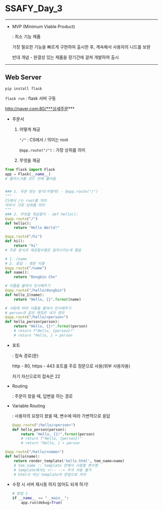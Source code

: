 # SSAFY_Day_3

---

- MVP (Minimum Viable Product)

  : 최소 기능 제품

  가장 필요한 기능을 빠르게 구현하여 출시한 후, 계속해서 사용자의 니드를 보완

  반대 개념 - 완결성 있는 제품을 장기간에 걸쳐 개발하여 출시

---

## Web Server

`pip install flask`

`flask run` : flask 서버 구동

http://naver.com:80/***상세주문***

- 주문서

  1. 어떻게 제공

     `"/"` : CS에서 / 의미는 root

     `@app.route("/")` : 가장 상위를 의미

  2. 무엇을 제공

```python
from flask import Flask
app = Flask(__name__)
# 플라스크를 코드 안에 불러옴


### 1. 주문 받는 방식(어떻게) - @app.route("/")
"""
CS에서 /는 root를 의미
따라서 가장 상위를 의미
"""
### 2. 무엇을 제공할지 - def hello():
@app.route("/")
def hello():
    return "Hello World!"

@app.route("/hi")
def hi():
    return "hi"
# 주문 방식과 제공함수명은 일치시키는게 좋음

# 1. /name
# 2. 응답 : 영문 이름
@app.route("/name")
def name():
    return "Dongbin Cho"

# 이름을 붙여서 인사해주기
@app.route("/hello/dongbin")
def hello_1(name):
    return "Hello, {}".format(name)

# 사람에 따라 이름을 붙여서 인사해주기
# person과 같은 명칭은 내가 정의
@app.route("/hello/<person>")
def hello_person(person):
    return "Hello, {}!".format(person)
    # return f"Hello, {person}!"
    # return "Hello, } + person
```

- 포트

  : 접속 경로(문)

  http - 80, https - 443 포트를 주로 정문으로 사용(외부 사용자용)

  자기 자신으로의 접속은 22

- Routing

  : 주문이 왔을 때, 답변을 하는 경로

- Variable Routing

  : 사용자의 요청이 왔을 때, 변수에 따라 가변적으로 응답

  ```python
  @app.route("/hello/<person>")
  def hello_person(person):
      return "Hello, {}!".format(person)
      # return f"Hello, {person}!"
      # return "Hello, } + person
  ```

  

```python
@app.route("/hello/<name>")
def hello(name):
    return render_template('hello.html', tem_name=name)
    # tem_name :: template 안에서 사용할 변수명
    # template에서는 <!-- --> 주석 사용 불가
    # html이 아닌 template의 문법으로 처리
```

- 수정 시 서버 재시동 하지 않아도 되게 하기!

  ```python
  # 방법 1
  if __name__ == "__main__":
      app.run(debug=True)
  ```

  

